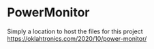 # PowerMonitor
Simply a location to host the files for this project
https://oklahtronics.com/2020/10/power-monitor/
